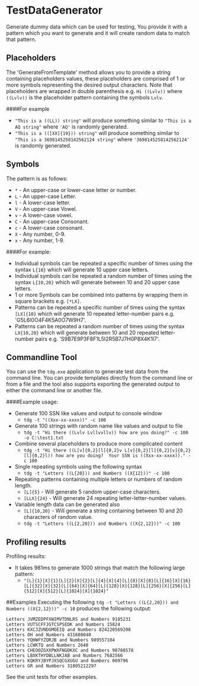 TestDataGenerator
=================

Generate dummy data which can be used for testing, You provide it with a pattern which you want to generate and it will create 
random data to match that pattern.

## Placeholders
The 'GenerateFromTemplate' method allows you to provide a string containing placeholders values, these placeholders are 
comprised of 1 or more symbols representing the desired output characters.  Note that placeholders are wrapped in double 
parenthesis e.g. `Hi ((Lvlv))` where `((Lvlv))` is the placeholder pattern containing the symbols `Lvlv`.

####For example
- `"This is a ((LL)) string"` will produce something similar to `"This is a AQ string"` where `'AQ'` is randomly generated.
- `"This is a (([XX]{19})) string"` will produce something similar to `"This is a 3698145258142562124 string"` where `'3698145258142562124'` is randomly generated.

## Symbols
The pattern is as follows:
- `*` - An upper-case or lower-case letter or number.
- `L` - An upper-case Letter.
- `l` - A lower-case letter.
- `V` - An upper-case Vowel.
- `v` - A lower-case vowel.
- `C` - An upper-case Consonant.
- `c` - A lower-case consonant.
- `X` - Any number, 0-9.
- `x` - Any number, 1-9.

####For example:
- Individual symbols can be repeated a specific number of times using the syntax `L{10}` which will generate 10 upper case letters.
- Individual symbols can be repeated a random number of times using the syntax `L{10,20}` which will generate between 10 and 20 upper case letters.
- 1 or more Symbols can be combined into patterns by wrapping them in square brackets e.g. `[*LX]`.
- Patterns can be repeated a specific number of times using the syntax `[LX]{10}` which will generate 10 repeated letter-number pairs e.g. 'G5L6I0O4F4K5A0O7W9H7'.
- Patterns can be repeated a random number of times using the syntax `LX{10,20}` which will generate between 10 and 20 repeated letter-number 
pairs e.g. 'S9B7E9P3F8F1L5I2R5B7J7H0P8X4K1I7'.


## Commandline Tool
You can use the `tdg.exe` application to generate test data from the command line.  You can provide templates directly from the command line or from a file and 
the tool also supports exporting the generated output to either the command line or another file.

####Example usage:
- Generate 100 SSN like values and output to console window
  - `tdg -t "((Xxx-xx-xxxx))" -c 100`
- Generate 100 strings with random name like values and output to file 
  - `tdg -t "Hi there ((Lvlv Lvllvvllv)) how are you doing?" -c 100 -o C:\test1.txt`
- Combine several placeholders to produce more complicated content
  - `tdg -t "Hi there ((L[v]{0,2}[l]{0,2}v L[v]{0,2}[l]{0,2}[v]{0,2}[l]{0,2}l)) how are you doing?  Your SSN is ((Xxx-xx-xxxx))." -c 100` 
- Single repeating symbols using the following syntax
  - `tdg -t "Letters ((L{20})) and Numbers ((X{12}))" -c 100`
- Repeating patterns containing multiple letters or numbers of random length.
  - `[L]{5}` - Will generate 5 random upper-case characters.
  - `[LLX]{24}`  - Will generate 24 repeating letter-letter-number values.
- Variable length data can be generated also
  - `[L]{10,20}` - Will generate a string containing between 10 and 20 characters of random value.
  - `tdg -t "Letters ((L{2,20})) and Numbers ((X{2,12}))" -c 100`

## Profiling results
Profiling results:
- It takes 981ms to generate 1000 strings that match the following large pattern:
  - `"[L]{1}[X]{1}[L]{2}[X]{2}[L]{4}[X]{4}[L]{8}[X]{8}[L]{16}[X]{16}[L]{32}[X]{32}[L]{64}[X]{64}[L]{128}[X]{128}[L]{256}[X]{256}[L]{512}[X]{512}[L]{1024}[X]{1024}"`

##Examples
Executing the following `tdg -t "Letters ((L{2,20})) and Numbers ((X{2,12}))" -c 10` produces the following output:
```
Letters JVMZEDPFXWIMVTDNLRS and Numbers 9185231
Letters VUTSCFFJGTCSPSEDK and Numbers 15824
Letters KXCJZVNDGMOEIQ and Numbers 824220569208
Letters OH and Numbers 431608040
Letters YQHWFYZQRJB and Numbers 989557104
Letters LCWKTQ and Numbers 2648
Letters CHEOOZGXXPWXFNGDKXC and Numbers 90788578
Letters LBXKTHYDBLLNKJAB and Numbers 7682566
Letters KQKRYJBYPJXSQCGXUGU and Numbers 009796
Letters GR and Numbers 31805212297
```

See the unit tests for other examples.